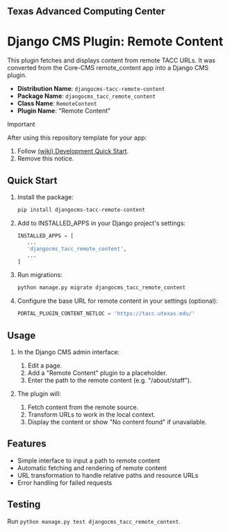 ## Texas Advanced Computing Center
# Django CMS Plugin: Remote Content

This plugin fetches and displays content from remote TACC URLs. It was converted from the Core-CMS remote_content app into a Django CMS plugin.

- __Distribution Name__: `djangocms-tacc-remote-content`
- __Package Name__: `djangocms_tacc_remote_content`
- __Class Name__: `RemoteContent`
- __Plugin Name__: "Remote Content"


> [!IMPORTANT]
> After using this repository template for your app:
>
> 1. Follow [(wiki) Development Quick Start](https://github.com/TACC/Django-App/wiki/Development-Quick-Start).
> 2. Remove this notice.


## Quick Start

1. Install the package:

   ```bash
   pip install djangocms-tacc-remote-content
   ```

2. Add to INSTALLED_APPS in your Django project's settings:

   ```python
   INSTALLED_APPS = [
      ...
      'djangocms_tacc_remote_content',
      ...
   ]
   ```

3. Run migrations:

   ```bash
   python manage.py migrate djangocms_tacc_remote_content
   ```

4. Configure the base URL for remote content in your settings (optional):

   ```python
   PORTAL_PLUGIN_CONTENT_NETLOC = 'https://tacc.utexas.edu/'
   ```

## Usage

1. In the Django CMS admin interface:
   1. Edit a page.
   2. Add a "Remote Content" plugin to a placeholder.
   3. Enter the path to the remote content (e.g. "/about/staff").

2. The plugin will:
   1. Fetch content from the remote source.
   2. Transform URLs to work in the local context.
   3. Display the content or show "No content found" if unavailable.

## Features

- Simple interface to input a path to remote content
- Automatic fetching and rendering of remote content
- URL transformation to handle relative paths and resource URLs
- Error handling for failed requests

## Testing

Run `python manage.py test djangocms_tacc_remote_content`.
